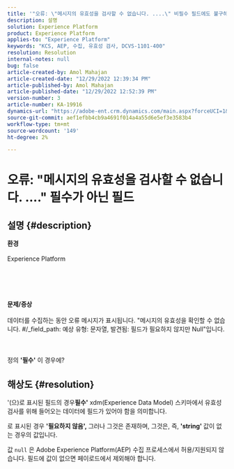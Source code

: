 ```yaml
---
title: '"오류: \"메시지의 유효성을 검사할 수 없습니다. ....\" 비필수 필드에도 불구하고'
description: 설명
solution: Experience Platform
product: Experience Platform
applies-to: "Experience Platform"
keywords: "KCS, AEP, 수집, 유효성 검사, DCVS-1101-400"
resolution: Resolution
internal-notes: null
bug: false
article-created-by: Amol Mahajan
article-created-date: "12/29/2022 12:39:34 PM"
article-published-by: Amol Mahajan
article-published-date: "12/29/2022 12:52:39 PM"
version-number: 3
article-number: KA-19916
dynamics-url: "https://adobe-ent.crm.dynamics.com/main.aspx?forceUCI=1&pagetype=entityrecord&etn=knowledgearticle&id=4a52d2d7-7587-ed11-81ac-6045bd006704"
source-git-commit: aef1efbb4cb9a4691f014a4a55d6e5ef3e3583b4
workflow-type: tm+mt
source-wordcount: '149'
ht-degree: 2%

---
```


# 오류: &quot;메시지의 유효성을 검사할 수 없습니다. ....&quot; 필수가 아닌 필드

## 설명 {#description}

<b>환경</b><br><br>Experience Platform<br><br> <br><br> <br><br><b>문제/증상</b><br><br>데이터를 수집하는 동안 오류 메시지가 표시됩니다. &quot;메시지의 유효성을 확인할 수 없습니다. #/_field_path: 예상 유형: 문자열, 발견됨: 필드가 필요하지 않지만 Null&quot;입니다.<br><br> <br><br>정의 <b>&#39;필수&#39;</b> 이 경우에?<br>

## 해상도 {#resolution}


&#39;(으)로 표시된 필드의 경우<b>필수&#39;</b> xdm(Experience Data Model) 스키마에서 유효성 검사를 위해 들어오는 데이터에 필드가 있어야 함을 의미합니다.

로 표시된 경우 <b>&#39;필요하지 않음&#39;, </b>그러나 그것은 존재하며, 그것은, 즉,<b> &#39;string&#39; </b>값이 없는 경우의 값입니다.



값 `null` 은 Adobe Experience Platform(AEP) 수집 프로세스에서 허용/지원되지 않습니다. 필드에 값이 없으면 페이로드에서 제외해야 합니다.
